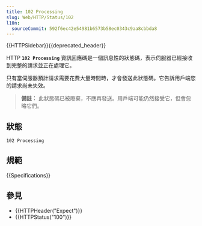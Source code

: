 ```yaml
---
title: 102 Processing
slug: Web/HTTP/Status/102
l10n:
  sourceCommit: 592f6ec42e54981b6573b58ec0343c9aa8cbbda8
---
```


{{HTTPSidebar}}{{deprecated_header}}

HTTP **`102 Processing`** 資訊回應碼是一個訊息性的狀態碼，表示伺服器已經接收到完整的請求並正在處理它。

只有當伺服器預計請求需要花費大量時間時，才會發送此狀態碼。它告訴用戶端您的請求尚未失效。

> **備註：** 此狀態碼已被廢棄，不應再發送。用戶端可能仍然接受它，但會忽略它們。

## 狀態

```http
102 Processing
```

## 規範

{{Specifications}}

## 參見

- {{HTTPHeader("Expect")}}
- {{HTTPStatus("100")}}
